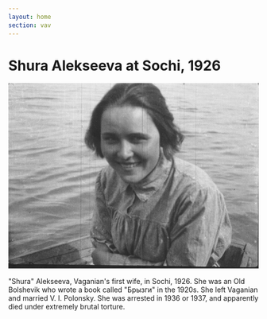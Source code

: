 ```yaml
---
layout: home
section: vav
---
```

# Shura Alekseeva at Sochi, 1926

![](../Photos/Alekseeva640.jpg)

&quot;Shura&quot; Alekseeva, Vaganian's first wife, in Sochi, 1926. She was an Old Bolshevik who wrote a book called
&quot;&#x0411;&#x0440;&#x044B;&#x0437;&#x0433;&#x0438;&quot; in the 1920s. She left Vaganian and married V. I. Polonsky.
She was arrested in 1936 or 1937, and apparently died under extremely brutal torture.